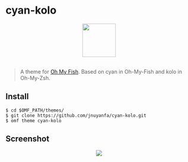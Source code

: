 # cyan-kolo
<div align="center">
  <a href="http://github.com/oh-my-fish/oh-my-fish">
    <img width=90px  src="https://cloud.githubusercontent.com/assets/8317250/8510172/f006f0a4-230f-11e5-98b6-5c2e3c87088f.png">
  </a>
</div>
<br>

> A theme for [Oh My Fish](https://github.com/oh-my-fish/oh-my-fish). Based on cyan in Oh-My-Fish and kolo in Oh-My-Zsh.

## Install

```fish
$ cd $OMF_PATH/themes/
$ git clone https://github.com/jnuyanfa/cyan-kolo.git
$ omf theme cyan-kolo
```

## Screenshot
<p align="center">
<img
src="https://github.com/jnuyanfa/github_pic_repo/blob/master/cyan_kolo/20170912204121.png">
</p
